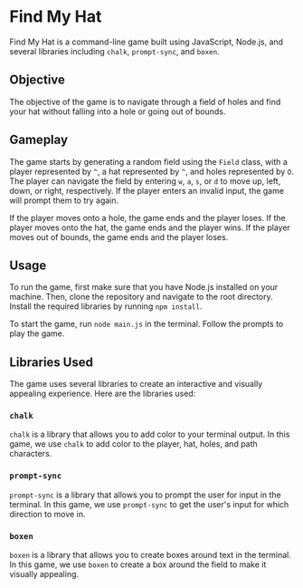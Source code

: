 # Find My Hat

Find My Hat is a command-line game built using JavaScript, Node.js, and several libraries including `chalk`, `prompt-sync`, and `boxen`.

## Objective

The objective of the game is to navigate through a field of holes and find your hat without falling into a hole or going out of bounds.

## Gameplay

The game starts by generating a random field using the `Field` class, with a player represented by `^`, a hat represented by `^`, and holes represented by `O`. The player can navigate the field by entering `w`, `a`, `s`, or `d` to move up, left, down, or right, respectively. If the player enters an invalid input, the game will prompt them to try again.

If the player moves onto a hole, the game ends and the player loses. If the player moves onto the hat, the game ends and the player wins. If the player moves out of bounds, the game ends and the player loses.

## Usage

To run the game, first make sure that you have Node.js installed on your machine. Then, clone the repository and navigate to the root directory. Install the required libraries by running `npm install`.

To start the game, run `node main.js` in the terminal. Follow the prompts to play the game.

## Libraries Used

The game uses several libraries to create an interactive and visually appealing experience. Here are the libraries used:

### `chalk`

`chalk` is a library that allows you to add color to your terminal output. In this game, we use `chalk` to add color to the player, hat, holes, and path characters.

### `prompt-sync`

`prompt-sync` is a library that allows you to prompt the user for input in the terminal. In this game, we use `prompt-sync` to get the user's input for which direction to move in.

### `boxen`

`boxen` is a library that allows you to create boxes around text in the terminal. In this game, we use `boxen` to create a box around the field to make it visually appealing.
